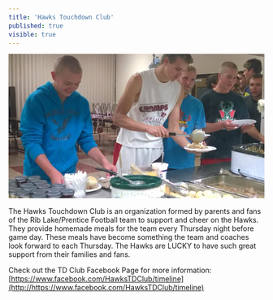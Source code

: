 ```yaml
---
title: 'Hawks Touchdown Club'
published: true
visible: true
---
```


![](eating.jpg)

The Hawks Touchdown Club is an organization formed by parents and fans of the Rib Lake/Prentice Football team to support and cheer on the Hawks. They provide homemade meals for the team every Thursday night before game day. These meals have become something the team and coaches look forward to each Thursday. The Hawks are LUCKY to have such great support from their families and fans.

Check out the TD Club Facebook Page for more information: [https://www.facebook.com/HawksTDClub/timeline](http://https://www.facebook.com/HawksTDClub/timeline)